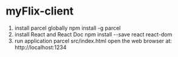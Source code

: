 # myFlix-client
1.  install parcel globally
    npm install -g parcel
2.  install React and React Doc
    npm install --save react react-dom
3.  run application
    parcel src/index.html
    open the web browser at: http://localhost:1234